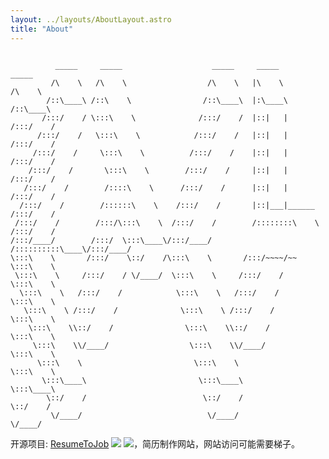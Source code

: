 ```yaml
---
layout: ../layouts/AboutLayout.astro
title: "About"
---
```


```

          _____     _____                    _____     _____                    _____
         /\    \   /\    \                  /\    \   |\    \                  /\    \
        /::\____\ /::\    \                /::\____\  |:\____\                /::\____\
       /:::/    / \:::\    \              /:::/    /  |::|   |               /:::/    /
      /:::/    /   \:::\    \            /:::/    /   |::|   |              /:::/    /
     /:::/    /     \:::\    \          /:::/    /    |::|   |             /:::/    /
    /:::/    /       \:::\    \        /:::/    /     |::|   |            /:::/    /
   /:::/    /        /::::\    \      /:::/    /      |::|   |           /:::/    /
  /:::/    /        /::::::\    \    /:::/    /       |::|___|______    /:::/    /
 /:::/    /        /:::/\:::\    \  /:::/    /        /::::::::\    \  /:::/    /
/:::/____/        /:::/  \:::\____\/:::/____/        /::::::::::\____\/:::/____/
\:::\    \       /:::/    \::/    /\:::\    \       /:::/~~~~/~~      \:::\    \
 \:::\    \     /:::/    / \/____/  \:::\    \     /:::/    /          \:::\    \
  \:::\    \   /:::/    /            \:::\    \   /:::/    /            \:::\    \
   \:::\    \ /:::/    /              \:::\    \ /:::/    /              \:::\    \
    \:::\    \\::/    /                \:::\    \\::/    /                \:::\    \
     \:::\    \\/____/                  \:::\    \\/____/                  \:::\    \
      \:::\    \                         \:::\    \                         \:::\    \
       \:::\____\                         \:::\____\                         \:::\____\
        \::/    /                          \::/    /                          \::/    /
         \/____/                            \/____/                            \/____/

```

开源项目: [ResumeToJob](https://github.com/ltlylfun/ResumeToJob) <img src="https://img.shields.io/github/stars/ltlylfun/ResumeToJob?style=social" style="display:inline-block;" /> <img src="https://img.shields.io/github/forks/ltlylfun/ResumeToJob?style=social" style="display:inline-block;" />，简历制作网站，网站访问可能需要梯子。
